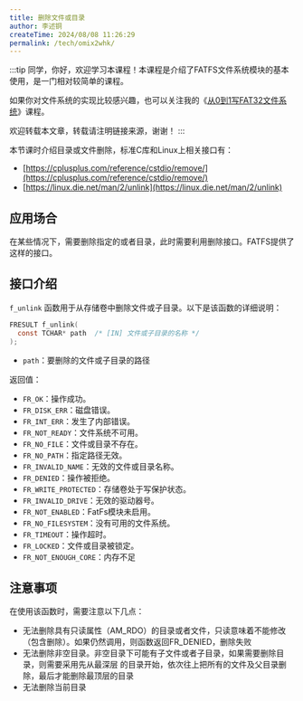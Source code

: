 ```yaml
---
title: 删除文件或目录
author: 李述铜
createTime: 2024/08/08 11:26:29
permalink: /tech/omix2whk/
---
```

:::tip
同学，你好，欢迎学习本课程！本课程是介绍了FATFS文件系统模块的基本使用，是一门相对较简单的课程。

如果你对文件系统的实现比较感兴趣，也可以关注我的《[从0到1写FAT32文件系统](https://wuptg.xetlk.com/s/VeHie)》课程。

欢迎转载本文章，转载请注明链接来源，谢谢！
:::

本节课时介绍目录或文件删除，标准C库和Linux上相关接口有：
* [https://cplusplus.com/reference/cstdio/remove/](https://cplusplus.com/reference/cstdio/remove/)
* [https://linux.die.net/man/2/unlink](https://linux.die.net/man/2/unlink)

## 应用场合
在某些情况下，需要删除指定的或者目录，此时需要利用删除接口。FATFS提供了这样的接口。

## 接口介绍
`f_unlink` 函数用于从存储卷中删除文件或子目录。以下是该函数的详细说明：

```c
FRESULT f_unlink(
  const TCHAR* path  /* [IN] 文件或子目录的名称 */
);
```

- `path`：要删除的文件或子目录的路径

返回值：

- `FR_OK`：操作成功。
- `FR_DISK_ERR`：磁盘错误。
- `FR_INT_ERR`：发生了内部错误。
- `FR_NOT_READY`：文件系统不可用。
- `FR_NO_FILE`：文件或目录不存在。
- `FR_NO_PATH`：指定路径无效。
- `FR_INVALID_NAME`：无效的文件或目录名称。
- `FR_DENIED`：操作被拒绝。
- `FR_WRITE_PROTECTED`：存储卷处于写保护状态。
- `FR_INVALID_DRIVE`：无效的驱动器号。
- `FR_NOT_ENABLED`：FatFs模块未启用。
- `FR_NO_FILESYSTEM`：没有可用的文件系统。
- `FR_TIMEOUT`：操作超时。
- `FR_LOCKED`：文件或目录被锁定。
- `FR_NOT_ENOUGH_CORE`：内存不足

## 注意事项
在使用该函数时，需要注意以下几点：

- 无法删除具有只读属性（AM_RDO）的目录或者文件，只读意味着不能修改（包含删除）。如果仍然调用，则函数返回FR_DENIED，删除失败
- 无法删除非空目录。非空目录下可能有子文件或者子目录，如果需要删除目录，则需要采用先从最深层 的目录开始，依次往上把所有的文件及父目录删除，最后才能删除最顶层的目录
- 无法删除当前目录


